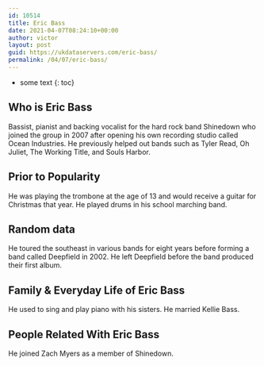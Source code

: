 ```yaml
---
id: 10514
title: Eric Bass
date: 2021-04-07T08:24:10+00:00
author: victor
layout: post
guid: https://ukdataservers.com/eric-bass/
permalink: /04/07/eric-bass/
---
```


* some text
{: toc}


## Who is Eric Bass



Bassist, pianist and backing vocalist for the hard rock band Shinedown who joined the group in 2007 after opening his own recording studio called Ocean Industries. He previously helped out bands such as Tyler Read, Oh Juliet, The Working Title, and Souls Harbor.

                
                
                
## Prior to Popularity



He was playing the trombone at the age of 13 and would receive a guitar for Christmas that year. He played drums in his school marching band.

                
                
                
## Random data



He toured the southeast in various bands for eight years before forming a band called Deepfield in 2002. He left Deepfield before the band produced their first album.

                
                
                
## Family & Everyday Life of Eric Bass



He used to sing and play piano with his sisters. He married Kellie Bass.

                
                
                
## People Related With Eric Bass



He joined Zach Myers as a member of Shinedown.

                
              
            
          
          
          